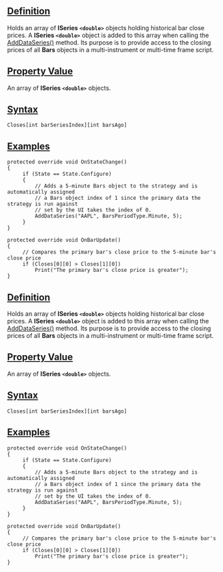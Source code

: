 ## [Definition](https://developer.ninjatrader.com/docs/desktop/closes\#definition)

Holds an array of **ISeries `<double>`** objects holding historical bar close prices. A **ISeries `<double>`** object is added to this array when calling the [AddDataSeries()](https://developer.ninjatrader.com/docs/desktop/adddataseries) method. Its purpose is to provide access to the closing prices of all **Bars** objects in a multi-instrument or multi-time frame script.

## [Property Value](https://developer.ninjatrader.com/docs/desktop/closes\#property-value)

An array of **ISeries `<double>`** objects.

## [Syntax](https://developer.ninjatrader.com/docs/desktop/closes\#syntax)

`Closes[int barSeriesIndex][int barsAgo]`

## [Examples](https://developer.ninjatrader.com/docs/desktop/closes\#examples)

```jsx-150469391 csharp
protected override void OnStateChange()
{
     if (State == State.Configure)
     {
         // Adds a 5-minute Bars object to the strategy and is automatically assigned
         // a Bars object index of 1 since the primary data the strategy is run against
         // set by the UI takes the index of 0.
         AddDataSeries("AAPL", BarsPeriodType.Minute, 5);
     }
}

protected override void OnBarUpdate()
{
     // Compares the primary bar's close price to the 5-minute bar's close price
     if (Closes[0][0] > Closes[1][0])
         Print("The primary bar's close price is greater");
}

```

## [Definition](https://developer.ninjatrader.com/docs/desktop/closes\#definition)

Holds an array of **ISeries `<double>`** objects holding historical bar close prices. A **ISeries `<double>`** object is added to this array when calling the [AddDataSeries()](https://developer.ninjatrader.com/docs/desktop/adddataseries) method. Its purpose is to provide access to the closing prices of all **Bars** objects in a multi-instrument or multi-time frame script.

## [Property Value](https://developer.ninjatrader.com/docs/desktop/closes\#property-value)

An array of **ISeries `<double>`** objects.

## [Syntax](https://developer.ninjatrader.com/docs/desktop/closes\#syntax)

`Closes[int barSeriesIndex][int barsAgo]`

## [Examples](https://developer.ninjatrader.com/docs/desktop/closes\#examples)

```jsx-150469391 csharp
protected override void OnStateChange()
{
     if (State == State.Configure)
     {
         // Adds a 5-minute Bars object to the strategy and is automatically assigned
         // a Bars object index of 1 since the primary data the strategy is run against
         // set by the UI takes the index of 0.
         AddDataSeries("AAPL", BarsPeriodType.Minute, 5);
     }
}

protected override void OnBarUpdate()
{
     // Compares the primary bar's close price to the 5-minute bar's close price
     if (Closes[0][0] > Closes[1][0])
         Print("The primary bar's close price is greater");
}

```